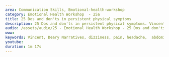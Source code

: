 ```yaml
---
area: Communication Skills, Emotional-health-workshop
category: Emotional Health Workshop  - 25a
title: 25 Dos and don'ts in persistent physical symptoms  
description: 25 Dos and don'ts in persistent physical symptoms. Vincent Deary Narratives on dizziness, pain, headache and abdominal discomfort. Dave Tomson
audio: /assets/audio/25 - Emotional Health Workshop - 25 Dos and don'ts in persistent physical symtoms. Vincent Deary Narratives on dizziness, pain, headache and abdominal discomfort. Dave Tomson - MQ.mp3
www: 
keywords: Vincent, Deary Narratives, dizziness, pain, headache,  abdominal, discomfort 
youtube: 
duration: 1m 17s
--- 
```

